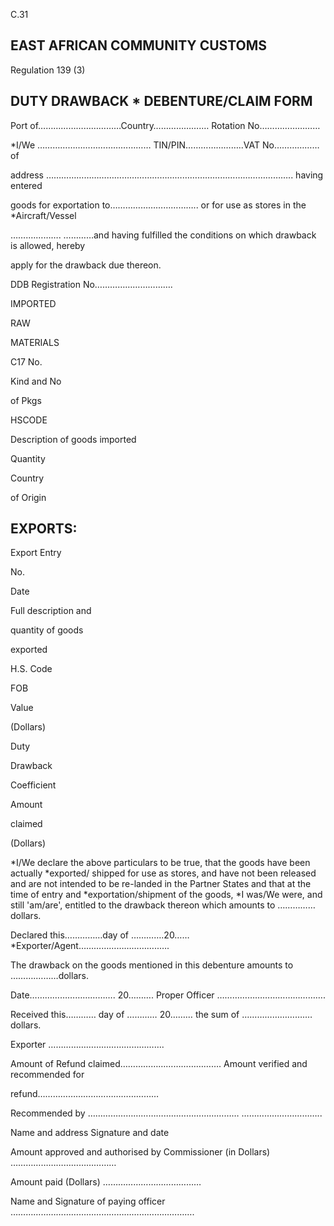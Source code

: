C.31

## EAST AFRICAN COMMUNITY                                                                            CUSTOMS

Regulation 139 (3)

## DUTY DRAWBACK * DEBENTURE/CLAIM FORM

Port of……………………………Country……………….…               Rotation No……………………

*I/We ……………………………………… TIN/PIN…………………..VAT No……………… of

address …………………………………………………………………………………….. having entered

goods for exportation to…………………………….. or for use as stores in the *Aircraft/Vessel

…….…………. …………and having fulfilled the conditions on which drawback is allowed, hereby

apply for the drawback due thereon.

DDB Registration No………………………….

IMPORTED

RAW

MATERIALS

C17 No.

Kind and No

of Pkgs

HSCODE

Description of goods imported

Quantity

Country

of Origin

## EXPORTS:

Export Entry

No.

Date

Full description and

quantity of goods

exported

H.S. Code

FOB

Value

(Dollars)

Duty

Drawback

Coefficient

Amount

claimed

(Dollars)

*I/We declare the above particulars to be true, that the goods have been actually *exported/ shipped for use as stores, and have not been released and are not intended to be re-landed in the Partner States and that at the time of entry and *exportation/shipment of the goods, *I was/We were, and still 'am/are', entitled to the drawback thereon which amounts to  …………… dollars.

Declared this……………day of ………….20……        *Exporter/Agent…………………………..….

The drawback on the goods mentioned in this debenture amounts to ……….………dollars.

Date……………………………. 20……….          Proper Officer …………………………………….

Received this………… day of ………… 20……… the sum of …………………….… dollars.

Exporter   ……………………………………….

Amount of Refund claimed………………………………….  Amount verified and recommended for

refund…………………………………………

Recommended by ……………………………………………………     …………………………..

Name and address                                               Signature and date

Amount approved and authorised by Commissioner (in Dollars) ……………………………………

Amount paid (Dollars) …………………………………

Name and Signature of paying officer ……………………………………………………………….